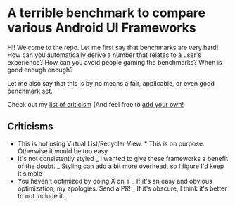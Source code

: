 # A terrible benchmark to compare various Android UI Frameworks

Hi! Welcome to the repo. Let me first say that benchmarks are very hard! How
can you automatically derive a number that relates to a user's experience? How
can you avoid people gaming the benchmarks? When is good enough enough?

Let me also say that this is by no means a fair, applicable, or even good benchmark set.

Check out my [list of criticism]() (And feel free to [add your own!](/edit)

## Criticisms

- This is not using Virtual List/Recycler View. \* This is on purpose. Otherwise it would be too easy
- It's not consistently styled
  _ I wanted to give these frameworks a benefit of the doubt.
  _ Styling can add a bit more overhead, so I figure I'd keep it simple
- You haven't optimized by doing X on Y
  _ If it's an easy and obvious optimization, my apologies. Send a PR!
  _ If it's obscure, I think it's better to not include it.
